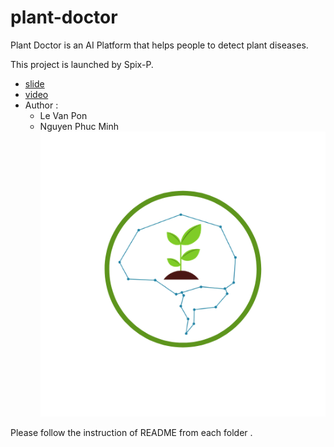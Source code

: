 # plant-doctor

Plant Doctor is an AI Platform that helps people to detect plant diseases.

This project is launched by Spix-P. 

* [slide](https://drive.google.com/file/d/1XK-1G2Gjv74u7LyApVCDoiaUw7AZSlI9/view?usp=sharing)
* [video](https://www.youtube.com/watch?v=JN1anI0hPfc&feature=youtu.be&fbclid=IwAR3YTUHXKP9sw0eHbtpW4WQruGLkmpguIG_MX5ZO8sioOXcRXBBm7nY340E) 
* Author :   
    * Le Van Pon 
    * Nguyen Phuc Minh  
![logo_figure](./asset/logo.png)

Please follow the instruction of README from each folder .
